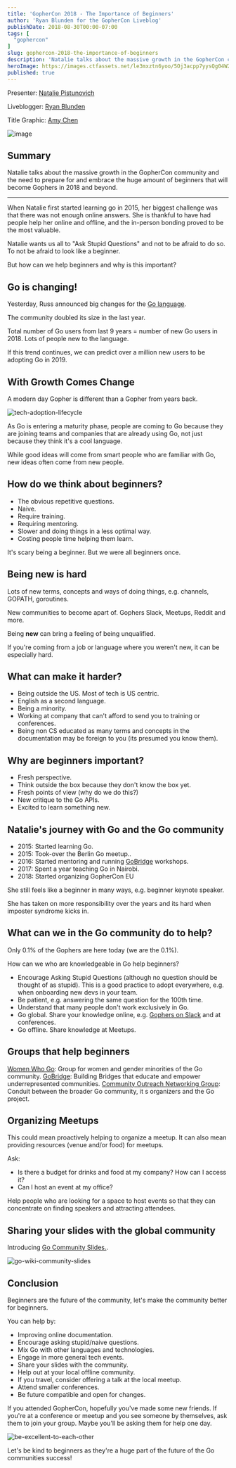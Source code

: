 ```yaml
---
title: 'GopherCon 2018 - The Importance of Beginners'
author: 'Ryan Blunden for the GopherCon Liveblog'
publishDate: 2018-08-30T00:00-07:00
tags: [
  "gophercon"
]
slug: gophercon-2018-the-importance-of-beginners
description: 'Natalie talks about the massive growth in the GopherCon community and the need to prepare for and embrace the huge amount of beginners that will become Gophers in 2018 and beyond.'
heroImage: https://images.ctfassets.net/le3mxztn6yoo/5Oj3acpp7yysQg04W2AW4A/a93d79c10ad903d3902f6b6d8707973a/mechanic-tire-2.jpg
published: true
---
```


Presenter: [Natalie Pistunovich](https://www.gophercon.com/agenda/speakers/279058)

Liveblogger: [Ryan Blunden](https://twitter.com/ryan_blunden)

Title Graphic: [Amy Chen](https://twitter.com/TheAmyCode)

![image](https://user-images.githubusercontent.com/1646931/44930091-13eb3b80-ad12-11e8-96a3-41edbab494ee.png)

## Summary

Natalie talks about the massive growth in the GopherCon community and the need to prepare for and embrace the huge amount of beginners that will become Gophers in 2018 and beyond.

---

When Natalie first started learning go in 2015, her biggest challenge was that there was not enough online answers. She is thankful to have had people help her online and offline, and the in-person bonding proved to be the most valuable.

Natalie wants us all to "Ask Stupid Questions" and not to be afraid to do so. To not be afraid to look like a beginner.

But how can we help beginners and why is this important?

## Go is changing!

Yesterday, Russ announced big changes for the [Go language](https://blog.golang.org/go2draft).

The community doubled its size in the last year.

Total number of Go users from last 9 years = number of new Go users in 2018. Lots of people new to the language.

If this trend continues, we can predict over a million new users to be adopting Go in 2019.

## With Growth Comes Change

A modern day Gopher is different than a Gopher from years back.

![tech-adoption-lifecycle](https://user-images.githubusercontent.com/133014/44869068-804a3a00-ac41-11e8-8860-428b7af24af4.jpg)

As Go is entering a maturity phase, people are coming to Go because they are joining teams and companies that are already using Go, not just because they think it's a cool language.

While good ideas will come from smart people who are familiar with Go, new ideas often come from new people.

## How do we think about beginners?

 - The obvious repetitive questions.
 - Naive.
 - Require training.
 - Requiring mentoring.
 - Slower and doing things in a less optimal way.
 - Costing people time helping them learn.

It's scary being a beginner. But we were all beginners once.

## Being new is hard

Lots of new terms, concepts and ways of doing things, e.g. channels, GOPATH, goroutines.

New communities to become apart of. Gophers Slack, Meetups, Reddit and more.

Being **new** can bring a feeling of being unqualified.

If you're coming from a job or language where you weren't new, it can be especially hard.

## What can make it harder?

 - Being outside the US. Most of tech is US centric.
 - English as a second language.
 - Being a minority.
 - Working at company that can't afford to send you to training or conferences.
 - Being non CS educated as many terms and concepts in the documentation may be foreign to you (its presumed you know them).

## Why are beginners important?

 - Fresh perspective.
 - Think outside the box because they don't know the box yet.
 - Fresh points of view (why do we do this?)
 - New critique to the Go APIs.
 - Excited to learn something new.

## Natalie's journey with Go and the Go community

 - 2015: Started learning Go.
 - 2015: Took-over the Berlin Go meetup..
 - 2016: Started mentoring and running [GoBridge](https://golangbridge.org/) workshops.
 - 2017: Spent a year teaching Go in Nairobi.
 - 2018: Started organizing GopherCon EU

She still feels like a beginner in many ways, e.g. beginner keynote speaker.

She has taken on more responsibility over the years and its hard when imposter syndrome kicks in.

## What can we in the Go community do to help?

Only 0.1% of the Gophers are here today (we are the 0.1%).

How can we who are knowledgeable in Go help beginners?

 - Encourage Asking Stupid Questions (although no question should be thought of as stupid). This is a good practice to adopt everywhere, e.g. when onboarding new devs in your team.
 - Be patient, e.g. answering the same question for the 100th time.
 - Understand that many people don't work exclusively in Go.
 - Go global. Share your knowledge online, e.g. [Gophers on Slack](https://invite.slack.golangbridge.org/) and at conferences.
 - Go offline. Share knowledge at Meetups.

## Groups that help beginners

[Women Who Go](https://www.womenwhogo.org/): Group for women and gender minorities of the Go community.
[GoBridge](https://golangbridge.org/): Building Bridges that educate and empower underrepresented communities.
[Community Outreach Networking Group](https://blog.golang.org/community-outreach-working-group): Conduit between the broader Go community, it  s organizers and the Go project.

## Organizing Meetups

This could mean proactively helping to organize a meetup. It can also mean providing resources (venue and/or food) for meetups.

Ask:

 - Is there a budget for drinks and food at my company? How can I access it?
 - Can I host an event at my office?

Help people who are looking for a space to host events so that they can concentrate on finding speakers and attracting attendees.

## Sharing your slides with the global community

Introducing [Go Community Slides.](https://github.com/golang/go/wiki/Go-Community-Slides).

![go-wiki-community-slides](https://user-images.githubusercontent.com/133014/44869098-8dffbf80-ac41-11e8-890d-d45e3f17bfab.jpg)

## Conclusion

Beginners are the future of the community, let's make the community better for beginners.

You can help by:

 - Improving online documentation.
 - Encourage asking stupid/naive questions.
 - Mix Go with other languages and technologies.
 - Engage in more general tech events.
 - Share your slides with the community.
 - Help out at your local offline community.
 - If you travel, consider offering a talk at the local meetup.
 - Attend smaller conferences.
 - Be future compatible and open for changes.

If you attended GopherCon, hopefully you've made some new friends. If you're at a conference or meetup and you see someone by themselves, ask them to join your group. Maybe you'll be asking them for help one day.

![be-excellent-to-each-other](https://user-images.githubusercontent.com/133014/44869143-a53ead00-ac41-11e8-806d-52be9d87d86a.jpg)

Let's be kind to beginners as they're a huge part of the future of the Go communities success!
